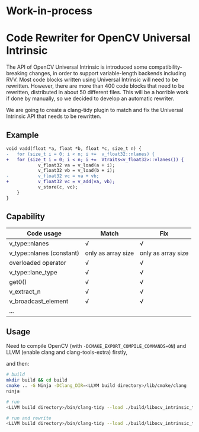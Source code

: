 # Work-in-process

# Code Rewriter for OpenCV Universal Intrinsic

The API of OpenCV Universal Intrinsic is introduced some compatibility-breaking changes, in order to support variable-length backends including RVV. Most code blocks written using Universal Intrinsic will need to be rewritten. However, there are more than 400 code blocks that need to be rewritten, distributed in about 50 different files. This will be a horrible work if done by manually, so we decided to develop an automatic rewriter.

We are going to create a clang-tidy plugin to match and fix the Universal Intrinsic API that needs to be rewritten.

## Example

```diff
void vadd(float *a, float *b, float *c, size_t n) {
-   for (size_t i = 0; i < n; i +=  v_float32::nlanes) {
+   for (size_t i = 0; i < n; i +=  Vtraits<v_float32>::vlanes()) {
            v_float32 va = v_load(a + i);
            v_float32 vb = v_load(b + i);
-           v_float32 vc = va + vb;
+           v_float32 vc = v_add(va, vb);
            v_store(c, vc);
    }
}
```

## Capability

| Code usage             | Match              | Fix                |
| ---------------------- | ------------------ | ------------------ |
| v_type::nlanes            | √                  | √                  |
| v_type::nlanes (constant) | only as array size | only as array size |
| overloaded operator    | √                  | √                  |
| v_type::lane_type      | √                  | √                  |
| get0()                 | √                  | √                  |
| v_extract_n            | √                  | √                  |
| v_broadcast_element    | √                  | √                  |
| ...                    |                    |                    |



## Usage

Need to compile OpenCV (with `-DCMAKE_EXPORT_COMPILE_COMMANDS=ON`) and LLVM (enable clang and clang-tools-extra) firstly,

and then:

```bash
# build
mkdir build && cd build
cmake .. -G Ninja -DClang_DIR=<LLVM build directory>/lib/cmake/clang
ninja

# run
<LLVM build directory>/bin/clang-tidy --load ./build/libocv_intrinsic_tidy.so '--checks=-*,nlanes-check' -p <OpenCV build directory> ../examples/nlanes.cpp

# run and rewrite
<LLVM build directory>/bin/clang-tidy --load ./build/libocv_intrinsic_tidy.so '--checks=-*,nlanes-check' -p <OpenCV build directory> ../examples/nlanes.cpp -fix
```
